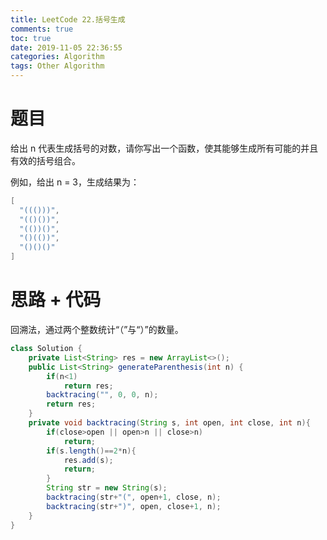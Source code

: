 ```yaml
---
title: LeetCode 22.括号生成
comments: true
toc: true
date: 2019-11-05 22:36:55
categories: Algorithm
tags: Other Algorithm
---
```


# 题目

给出 n 代表生成括号的对数，请你写出一个函数，使其能够生成所有可能的并且有效的括号组合。

例如，给出 n = 3，生成结果为：

```java
[
  "((()))",
  "(()())",
  "(())()",
  "()(())",
  "()()()"
]
```

# 思路 + 代码

回溯法，通过两个整数统计“（”与“）”的数量。

```java
class Solution {
    private List<String> res = new ArrayList<>();
    public List<String> generateParenthesis(int n) {
        if(n<1)
            return res;
        backtracing("", 0, 0, n);
        return res;
    }
    private void backtracing(String s, int open, int close, int n){
        if(close>open || open>n || close>n)
            return;
        if(s.length()==2*n){
            res.add(s);
            return;
        }
        String str = new String(s);
        backtracing(str+"(", open+1, close, n);
        backtracing(str+")", open, close+1, n);
    }
}
```
